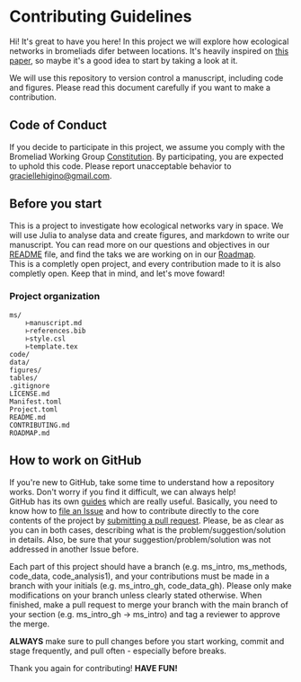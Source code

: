 # Contributing Guidelines  

Hi! It's great to have you here! In this project we will explore how ecological networks in bromeliads difer between locations. It's heavily inspired on [this paper](https://www.cambridge.org/core/journals/parasitology/article/abs/beta-and-phylogenetic-diversities-tell-complementary-stories-about-ecological-networks-biogeography/2FBB62E55AAD5EE67072C14D686BF72D#article), so maybe it's a good idea to start by taking a look at it.

We will use this repository to version control a manuscript, including code and figures. Please read this document carefully if you want to make a contribution.

## Code of Conduct

If you decide to participate in this project, we assume you comply with the Bromeliad Working Group [Constitution](https://www.zoology.ubc.ca/~srivast/bwg/constitution.html). By participating, you are expected to uphold this code. Please report unacceptable behavior to [graciellehigino@gmail.com](mailto:graciellehigino@gmail.com).  

## Before you start  

This is a project to investigate how ecological networks vary in space. We will use Julia to analyse data and create figures, and markdown to write our manuscript. You can read more on our questions and objectives in our [README](README.md) file, and find the taks we are working on in our [Roadmap](Roadmap.md).  
This is a completly open project, and every contribution made to it is also completly open. Keep that in mind, and let's move foward!  

### Project organization  

```shell
ms/  
    ⊢manuscript.md
    ⊢references.bib
    ⊢style.csl
    ⊢template.tex
code/
data/
figures/
tables/
.gitignore
LICENSE.md
Manifest.toml
Project.toml
README.md
CONTRIBUTING.md 
ROADMAP.md
```
 
## How to work on GitHub  

If you're new to GitHub, take some time to understand how a repository works. Don't worry if you find it difficult, we can always help!  
GitHub has its own [guides](https://guides.github.com/) which are really useful. Basically, you need to know how to [file an Issue](https://guides.github.com/features/issues/) and how to contribute directly to the core contents of the project by [submitting a pull request](https://guides.github.com/activities/forking/#making-a-pull-request). Please, be as clear as you can in both cases, describing what is the problem/suggestion/solution in details. Also, be sure that your suggestion/problem/solution was not addressed in another Issue before.

Each part of this project should have a branch (e.g. ms_intro, ms_methods, code_data, code_analysis1), and your contributions must be made in a branch with your initials (e.g. ms_intro_gh, code_data_gh). Please only make modifications on your branch unless clearly stated otherwise. When finished, make a pull request to merge your branch with the main branch of your section (e.g. ms_intro_gh -> ms_intro) and tag a reviewer to approve the merge.

**ALWAYS** make sure to pull changes before you start working, commit and stage frequently, and pull often - especially before breaks.

Thank you again for contributing! **HAVE FUN!**

